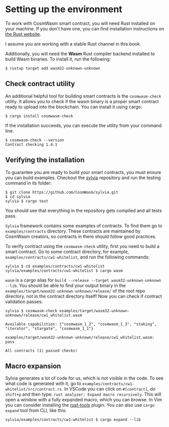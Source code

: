 # Setting up the environment

To work with CosmWasm smart contract, you will need Rust installed on your machine.
If you don't have one, you can find installation instructions on 
[the Rust website](https://www.rust-lang.org/tools/install).

I assume you are working with a stable Rust channel in this book.

Additionally, you will need the **Wasm** Rust compiler backend installed to build
Wasm binaries. To install it, run the following:

```shell
$ rustup target add wasm32-unknown-unknown
```

## Check contract utility

An additional helpful tool for building smart contracts is the `cosmwasm-check`
utility. It allows you to check if the wasm binary is a proper smart contract
ready to upload into the blockchain. You can install it using cargo:

```shell
$ cargo install cosmwasm-check
```

If the installation succeeds, you can execute the utility from your command line.

```shell
$ cosmwasm-check --version
Contract checking 1.4.1
```

## Verifying the installation

To guarantee you are ready to build your smart contracts, you must ensure you can build examples.
Checkout the [sylvia](https://github.com/CosmWasm/sylvia) repository and run the testing command in
its folder:

```shell
$ git clone https://github.com/CosmWasm/sylvia.git
$ cd sylvia
sylvia $ cargo test
```

You should see that everything in the repository gets compiled and all tests pass. 

`Sylvia` framework contains some examples of contracts. To find them go to `examples/contracts`
directory. These contracts are maintained by CosmWasm creators, so contracts in there should follow 
good practices.

To verify contract using the `cosmwasm-check` utility, first you need to build a smart contract.
Go to some contract directory, for example, `examples/contracts/cw1-whitelist`, and run the following commands:

```shell
sylvia $ cd examples/contracts/cw1-whitelist
sylvia/examples/contracts/cw1-whitelist $ cargo wasm
```

`wasm` is a cargo alias for `build --release --target wasm32-unknown-unknown --lib`.
You should be able to find your output binary in the `examples/target/wasm32-unknown-unknown/release/`
of the root repo directory, not in the contract directory itself!
Now you can check if contract validation passes:

```shell
sylvia $ cosmwasm-check examples/target/wasm32-unknown-unknown/release/cw1_whitelist.wasm

Available capabilities: {"cosmwasm_1_2", "cosmwasm_1_3", "staking", "iterator", "stargate", "cosmwasm_1_1"}

examples/target/wasm32-unknown-unknown/release/cw1_whitelist.wasm: pass

All contracts (1) passed checks!
```

## Macro expansion

Sylvia generates a lot of code for us, which is not visible in the code. To see what code is generated
with it, go to `examples/contracts/cw1-whitelist/src/contract.rs`. In VSCode you can click on
`#[contract]`, do `shift+p` and then type: `rust analyzer: Expand macro recursively`. This will open
a window with a fully expanded macro, which you can browse. In Vim you can consider installing 
the [rust-tools](https://github.com/simrat39/rust-tools.nvim) plugin.
You can also use `cargo expand` tool from CLI, like this:

```shell
sylvia/examples/contracts/cw1-whitelist $ cargo expand --lib
```
